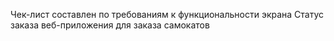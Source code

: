 Чек-лист составлен по требованиям к функциональности экрана Статус заказа веб-приложения для заказа самокатов
